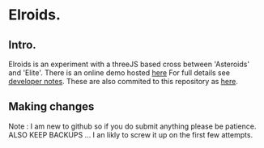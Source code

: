 # Elroids.
## Intro.
Elroids is an experiment with a threeJS based cross between 'Asteroids' and 'Elite'.
There is an online demo hosted [here](https://www.tricker.uk/Elroids/index-prod.html)
For full details see [developer notes](https://www.tricker.uk/Elroids/Manual/developer_notes.html). These are also commited to this repository as [here](Manual/developer_notes.html).
## Making changes
Note : I am new to github so if you do submit anything please be patience. ALSO KEEP BACKUPS ... I an likly to screw it up on the first few attempts.
